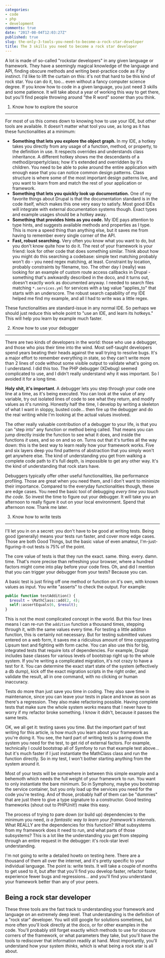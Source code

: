 ```yaml
---
categories:
- code
- php
- development
comments: true
date: "2017-08-04T12:03:27Z"
published: true
slug: the-only-3-tools-you-need-to-become-a-rock-star-developer
title: The 3 skills you need to become a rock star developer
---
```


A lot is made of so-called "rockstar developers" in any given language or framework. They have a seemingly magical knowledge of the language and API, finding obscure methods and writing best-practice code as if by instinct. I'd like to lift the curtain on this: it's not that hard to be this kind of rock star. You can do it, too... even without a fancy computer science degree. If you know how to code in a given language, you just need 3 skills and some patience. It will take about a year of working this way to get there, but you'll find people throwing around "the R word" sooner than you think.

1) Know how to explore the source
---

For most of us this comes down to knowing how to use your IDE, but other tools are available. It doesn't matter what tool you use, as long as it has these functionalities at a minimum:

* **Something that lets you explore the object graph.** In my IDE, a hotkey takes you directly from any usage of a function, method, or property, to the definition in use. It respects overrides and understands class inheritance. A different hotkey shows me the descendants of a method/property/class; how it's extended and overridden by it's children. You need to be able to poke around the entire application with enough ease that you can notice common design patterns. Class structure is where some of the most important design patterns live, and you want to learn from and match the rest of your application or framework.
* **Something that lets you quickly look up documentation.** One of my favorite things about Drupal is that the documentation standard is in the code itself, which makes this one very easy to satisfy. Most good IDEs will integrate with external documentation systems though. Exact types and example usages should be a hotkey away.
* **Something that provides hints as you code.** My IDE pays attention to type hints, and suggests available methods and properties as I type. This is more a speed thing than anything else, but it saves me from having to remember every single corner of the API.
* **Fast, robust searching.** Very often you know what you want to do, but you don't know quite how to do it. The rest of your framework is your friend: look for other code that does something similar. Think about how you might do this searching a codebase: simple text matching probably won't do - you need regex matching, at least. Constraint by location, probably constraints by filename, too. The other day I (really) was looking for an example of custom route access callbacks in Drupal - something that's awkwardly described in the doco, and it turns out, doesn't exactly work as documented anyway. I needed to search files matching `*.services.yml` for services with a tag value "applies_to" that starts with an underscore. The robust search capability of my IDE helped me find my example, and all I had to write was a little regex.

These functionalities are standard-issue in any normal IDE. So perhaps we should just reduce this whole point to "use an IDE, and learn its hotkeys." This will help you learn by example much faster.

2) Know how to use your debugger
---

There are two kinds of developers in the world: those who use a debugger, and those who piss their time into the wind. Most self-taught developers spend years beating their heads against the wall trying to resolve bugs. It's a major effort to remember everything in state, so they can't write more than 2 lines of code without some visible output to validate what's going on. I understand. I did this too. The PHP debugger (XDebug) seemed complicated to use, and I didn't really understand why it was important. So I avoided it for a long time.

**Holy shit, it's important**. A debugger lets you step through your code one line at a time, as it's being executed. You can look at the value of any variable, try out isolated lines of code to see what they return, and modify values as it's running. Honestly half the time, I develop by writing a skeleton of what I want in sloppy, busted code... then fire up the debugger and do the real writing while I'm looking at the actual values involved.

The other really valuable contribution of a debugger to your life, is that you can "step into" any function or method being called. That means you can jump directly inside the function to see what it does, and inside the functions _it_ uses, and so on and so on. Turns out that it's turtles all the way down: this is the best way to learn really how your framework works. Five and six layers deep you find patterns of abstraction that you simply won't get anywhere else. The kind of understanding you get from walking a complete code path to it's full depth, is impossible to get any other way. It's the kind of understanding that rock stars have.

Debuggers typically offer other useful functionalities, like performance profiling. Those are great when you need them, and I don't want to minimize their importance. Compared to the everyday functionalities though, these are edge cases. You need the basic tool of debugging *every time you touch the code.* So invest the time to figure out your debugger. It will take you an afternoon to really figure it out on your local environment. Spend that afternoon now. Thank me later.

3) Know how to write tests
---

I'll let you in on a secret: you don't have to be good at writing tests. Being good (generally) means your tests run faster, and cover more edge cases. Those are both Good Things, but the basic value of even amateur, I'm-just-figuring-it-out tests is 75% of the point. 

The core value of tests is that they run the exact. same. thing. every. damn. time. That's more precise than refreshing your browser, where a hundred factors might come into play before your code fires. Oh, and did I mention that you can trigger your debugger from your tests? Because you can. 

A basic test is just firing off one method or function on it's own, with known values as input. You write "asserts" to check the output. For example:

``` php
public function testAddition() {
  $result = \MathClass::add(2, 4);
  self::assertEquals(6, $result);
}
```

This is not the most complicated concept in the world. But this four lines means I can re-run the `addition` function a thousand times, stepping through it, with the same values every time. For testing a little additon function, this is certainly not necessary. But for testing submitted values entered on a web form, it saves me a ridiculous amount of time copypasting Lipsum text and fighting with form cache. You can also use this for big, integrated tests that require lots of dependencies. For example, Drupal includes base classes for various levels of bootstrap right up to the whole system. If you're writing a complicated migration, it's not crazy to have a test for it. You can determine the exact start state of the system (effectively a db dump), kick off the exact migration scripts in the right order, and validate the result, all in one command, with no clicking or human inaccuracy.

Tests do more than just save you time in coding. They also save time in maintenance, since you can leave your tests in place and know as soon as there's a regression. They also make refactoring possible. Having complete tests that make sure the whole system *works* means that I never have to worry if my refactor broke something. I know it didn't, because it passes the same tests.

OK, we all get it: testing saves you time. But the important part of test writing for this article, is how much you learn about your framework as you're doing it. You see, the hard part of writing tests is paring down the system you need for the test, to get rid of external factors. For example, technically I could bootstrap all of Symfony to run that example test above... but it's much faster if I just instantiate the MathClass class and run the function directly. So in my test, I won't bother starting anything from the system around it.

Most of your tests will be somewhere in between this simple example and a behemoth which needs the full weight of your framework to run. You want to only instantiate the bare minimum. So in Symphony, maybe you bootstrap the service container, but you only load up the services you need for the code you're testing. And of those, probably half of them can be "dummies" that are just there to give a type signature to a constructor. Good testing frameworks (shout out to PHPUnit!) make this easy.

The process of trying to pare down (or build up) dependencies to the minimum you need, *is a fantastic way to learn your framework's internals*. What REALLY are the dependencies for this function? What subsystems from my framework does it need to run, and what parts of those subsystems? This is a lot like the understanding you get from stepping through an entire request in the debugger: it's rock-star level understanding.

I'm not going to write a detailed howto on testing here. There are a thousand of them all over the internet, and it's pretty specific to your individual language. The point is: write tests. It will take a couple of months to get used to it, but after that you'll find you develop faster, refactor faster, experience fewer bugs and regressions... and you'll find you understand your framework better than any of your peers.


Being a rock star developer
---

These three tools are the fast track to understanding your framework and language on an extremely deep level. That understanding is the definition of a "rock star" developer. You will still google for solutions sometimes, but more often you'll look directly at the doco, or for other examples in the code. You'll probably still forget exactly which methods to use for obscure corners of the framework, or what parameters they take, but you'll have the tools to rediscover that information readily at hand. Most importantly, you'll understand how your system _thinks_, which is what being a rock star is all about.
